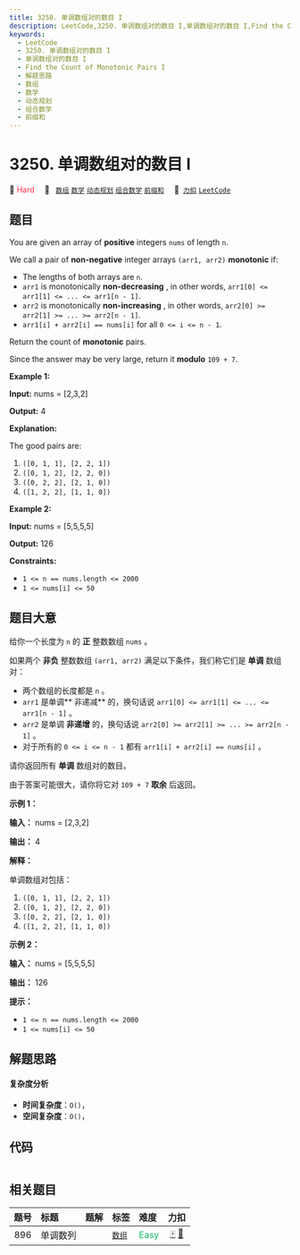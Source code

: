 ```yaml
---
title: 3250. 单调数组对的数目 I
description: LeetCode,3250. 单调数组对的数目 I,单调数组对的数目 I,Find the Count of Monotonic Pairs I,解题思路,数组,数学,动态规划,组合数学,前缀和
keywords:
  - LeetCode
  - 3250. 单调数组对的数目 I
  - 单调数组对的数目 I
  - Find the Count of Monotonic Pairs I
  - 解题思路
  - 数组
  - 数学
  - 动态规划
  - 组合数学
  - 前缀和
---
```


# 3250. 单调数组对的数目 I

🔴 <font color=#ff334b>Hard</font>&emsp; 🔖&ensp; [`数组`](/tag/array.md) [`数学`](/tag/math.md) [`动态规划`](/tag/dynamic-programming.md) [`组合数学`](/tag/combinatorics.md) [`前缀和`](/tag/prefix-sum.md)&emsp; 🔗&ensp;[`力扣`](https://leetcode.cn/problems/find-the-count-of-monotonic-pairs-i) [`LeetCode`](https://leetcode.com/problems/find-the-count-of-monotonic-pairs-i)

## 题目

You are given an array of **positive** integers `nums` of length `n`.

We call a pair of **non-negative** integer arrays `(arr1, arr2)` **monotonic**
if:

  * The lengths of both arrays are `n`.
  * `arr1` is monotonically **non-decreasing** , in other words, `arr1[0] <= arr1[1] <= ... <= arr1[n - 1]`.
  * `arr2` is monotonically **non-increasing** , in other words, `arr2[0] >= arr2[1] >= ... >= arr2[n - 1]`.
  * `arr1[i] + arr2[i] == nums[i]` for all `0 <= i <= n - 1`.

Return the count of **monotonic** pairs.

Since the answer may be very large, return it **modulo** `109 + 7`.



**Example 1:**

**Input:** nums = [2,3,2]

**Output:** 4

**Explanation:**

The good pairs are:

  1. `([0, 1, 1], [2, 2, 1])`
  2. `([0, 1, 2], [2, 2, 0])`
  3. `([0, 2, 2], [2, 1, 0])`
  4. `([1, 2, 2], [1, 1, 0])`

**Example 2:**

**Input:** nums = [5,5,5,5]

**Output:** 126



**Constraints:**

  * `1 <= n == nums.length <= 2000`
  * `1 <= nums[i] <= 50`


## 题目大意

给你一个长度为 `n` 的 **正**  整数数组 `nums` 。

如果两个 **非负**  整数数组 `(arr1, arr2)` 满足以下条件，我们称它们是 **单调**  数组对：

  * 两个数组的长度都是 `n` 。
  * `arr1` 是单调**  非递减** 的，换句话说 `arr1[0] <= arr1[1] <= ... <= arr1[n - 1]` 。
  * `arr2` 是单调 **非递增**  的，换句话说 `arr2[0] >= arr2[1] >= ... >= arr2[n - 1]` 。
  * 对于所有的 `0 <= i <= n - 1` 都有 `arr1[i] + arr2[i] == nums[i]` 。

请你返回所有 **单调**  数组对的数目。

由于答案可能很大，请你将它对 `109 + 7` **取余**  后返回。



**示例 1：**

**输入：** nums = [2,3,2]

**输出：** 4

**解释：**

单调数组对包括：

  1. `([0, 1, 1], [2, 2, 1])`
  2. `([0, 1, 2], [2, 2, 0])`
  3. `([0, 2, 2], [2, 1, 0])`
  4. `([1, 2, 2], [1, 1, 0])`

**示例 2：**

**输入：** nums = [5,5,5,5]

**输出：** 126



**提示：**

  * `1 <= n == nums.length <= 2000`
  * `1 <= nums[i] <= 50`


## 解题思路

#### 复杂度分析

- **时间复杂度**：`O()`，
- **空间复杂度**：`O()`，

## 代码

```javascript

```

## 相关题目

<!-- prettier-ignore -->
| 题号 | 标题 | 题解 | 标签 | 难度 | 力扣 |
| :------: | :------ | :------: | :------ | :------ | :------: |
| 896 | 单调数列 |  |  [`数组`](/tag/array.md) | <font color=#15bd66>Easy</font> | [🀄️](https://leetcode.cn/problems/monotonic-array) [🔗](https://leetcode.com/problems/monotonic-array) |